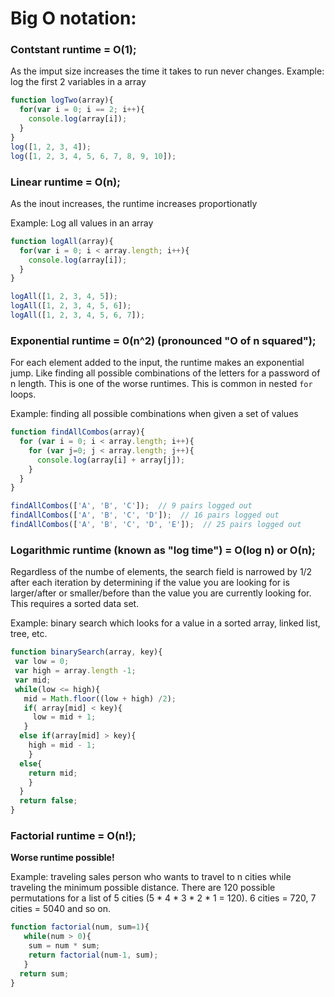 # Big O notation:

### Contstant runtime = O(1);
As the imput size increases the time it takes to run never changes.
Example: log the first 2 variables in a array

```javascript
function logTwo(array){
  for(var i = 0; i == 2; i++){
    console.log(array[i]);
  }
}
log([1, 2, 3, 4]);
log([1, 2, 3, 4, 5, 6, 7, 8, 9, 10]);
```

### Linear runtime = O(n); 
As the inout increases, the runtime increases proportionatly

Example: Log all values in an array

```javascript
function logAll(array){
  for(var i = 0; i < array.length; i++){
    console.log(array[i]);
  }
}

logAll([1, 2, 3, 4, 5]);
logAll([1, 2, 3, 4, 5, 6]);
logAll([1, 2, 3, 4, 5, 6, 7]);
```

### Exponential runtime = 0(n^2) (pronounced "O of n squared");
For each element added to the input, the runtime makes an exponential jump. Like finding all possible combinations of the letters for a password of n length. This is one of the worse runtimes. This is common in nested ```for``` loops. 

Example: finding all possible combinations when given a set of values

```javascript
function findAllCombos(array){
  for (var i = 0; i < array.length; i++){
    for (var j=0; j < array.length; j++){
      console.log(array[i] + array[j]);
    }
  }
}

findAllCombos(['A', 'B', 'C']);  // 9 pairs logged out
findAllCombos(['A', 'B', 'C', 'D']);  // 16 pairs logged out
findAllCombos(['A', 'B', 'C', 'D', 'E']);  // 25 pairs logged out
```

### Logarithmic runtime (known as "log time") = O(log n) or O(n);
Regardless of the numbe of elements, the search field is narrowed by 1/2 after each iteration by determining if the value you are looking for is larger/after or smaller/before than the value you are currently looking for. This requires a sorted data set.

Example: binary search which looks for a value in a sorted array, linked list, tree, etc.

```javascript
function binarySearch(array, key){
 var low = 0;
 var high = array.length -1;
 var mid; 
 while(low <= high){
   mid = Math.floor((low + high) /2);
   if( array[mid] < key){
     low = mid + 1;
   }
  else if(array[mid] > key){
    high = mid - 1;
    }
  else{
    return mid;
    }
  }
  return false;
}
```

### Factorial runtime = O(n!);

**Worse runtime possible!** 

Example: traveling sales person who wants to travel to n cities  while traveling the minimum possible distance. There are 120 possible permutations for a list of 5 cities (5 * 4 * 3 * 2 * 1 = 120). 6 cities = 720, 7 cities = 5040 and so on.

```javascript
function factorial(num, sum=1){
   while(num > 0){
    sum = num * sum;
    return factorial(num-1, sum);
   }
  return sum;
}
```